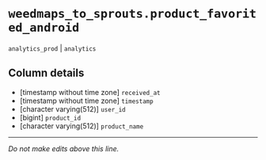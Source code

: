 # `weedmaps_to_sprouts.product_favorited_android`
`analytics_prod` | `analytics`

## Column details
* [timestamp without time zone] `received_at`
* [timestamp without time zone] `timestamp`
* [character varying(512)] `user_id`
* [bigint]    `product_id`
* [character varying(512)] `product_name`

-------------------------------------------------------------------------------
*Do not make edits above this line.*
